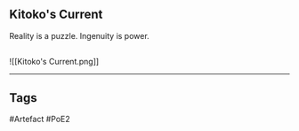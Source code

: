 ## Kitoko's Current
Reality is a puzzle. Ingenuity is power.
##
![[Kitoko's Current.png]]

---
## Tags
#Artefact
#PoE2